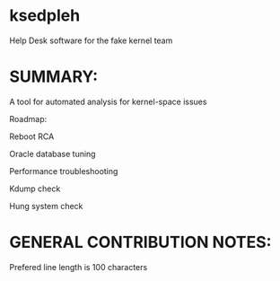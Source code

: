 # ksedpleh
Help Desk software for the fake kernel team

SUMMARY:
========

A tool for automated analysis for kernel-space issues

Roadmap:

Reboot RCA

Oracle database tuning

Performance troubleshooting

Kdump check

Hung system check


GENERAL CONTRIBUTION NOTES:
===========================
Prefered line length is 100 characters
